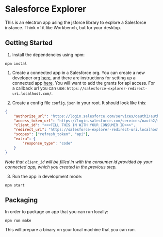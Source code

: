 # Salesforce Explorer

This is an electron app using the jsforce library to explore a Salesforce instance.  Think of it like Workbench, but for your desktop.

## Getting Started

1. Install the dependencies using npm:

```
npm instal
```

1. Create a connected app in a Salesforce org. You can create a new developer org [here](https://developer.salesforce.com/signup), and there are instructions for setting up a connected app [here](https://help.salesforce.com/articleView?id=connected_app_create.htm&type=0).  You will want to add the grants for api access.  For a callback url you can use: `https://salesforce-explorer-redirect-uri.localhost.com/`.

2. Create a config file `config.json` in your root. It should look like this:

```json
{
    "authorize_url": "https://login.salesforce.com/services/oauth2/authorize",
    "access_token_url": "https://login.salesforce.com/services/oauth2/token",
    "client_id": "<<<FILL THIS IN WITH YOUR CONSUMER ID>>>",
    "redirect_uri": "https://salesforce-explorer-redirect-uri.localhost.com/",
    "scopes": ["refresh_token", "api"],
    "extra": {
        "response_type": "code"
    }
}
```

*Note that `client_id` will be filled in with the consumer id provided by your connected app, which you created in the previous step.*

3. Run the app in development mode:
```
npm start
```

## Packaging

In order to package an app that you can run locally:

```
npm run make
```

This will prepare a binary on your local machine that you can run.
